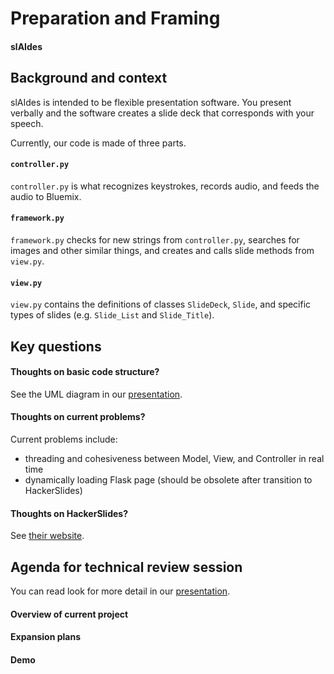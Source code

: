# Preparation and Framing

#### slAIdes

## Background and context

slAIdes is intended to be flexible presentation software. You present verbally and the software creates a slide deck that corresponds with your speech.

Currently, our code is made of three parts.

#### `controller.py`

`controller.py` is what recognizes keystrokes, records audio, and feeds the audio to Bluemix.

#### `framework.py`

`framework.py` checks for new strings from `controller.py`, searches for images and other similar things, and creates and calls slide methods from `view.py`.

#### `view.py`

`view.py` contains the definitions of classes `SlideDeck`, `Slide`, and specific types of slides (e.g. `Slide_List` and `Slide_Title`).

## Key questions

#### Thoughts on basic code structure?

See the UML diagram in our [presentation](https://docs.google.com/presentation/d/1DlfqaEcr_wdShOdshvnxHDBXG5xGzTC51VTlze0of84/edit?usp=sharing 'Technical Review 2').

#### Thoughts on current problems?

Current problems include:

- threading and cohesiveness between Model, View, and Controller in real time
- dynamically loading Flask page (should be obsolete after transition to HackerSlides)

#### Thoughts on HackerSlides?

See [their website](https://sandstorm.io/news/2015-02-17-hacker-slides 'HackerSlides').

## Agenda for technical review session

You can read look for more detail in our [presentation](https://docs.google.com/presentation/d/1DlfqaEcr_wdShOdshvnxHDBXG5xGzTC51VTlze0of84/edit?usp=sharing 'Technical Review 2').

#### Overview of current project

#### Expansion plans

#### Demo
